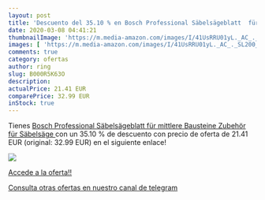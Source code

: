 ```yaml
---
layout: post
title: 'Descuento del 35.10 % en Bosch Professional Säbelsägeblatt  für m'
date: 2020-03-08 04:41:21
thumbnailImage: 'https://m.media-amazon.com/images/I/41UsRRU01yL._AC_._SL200_.jpg'
images: [ 'https://m.media-amazon.com/images/I/41UsRRU01yL._AC_._SL200_.jpg' ]
comments: true
category: ofertas
author: ring
slug: B000R5K63O
description:
actualPrice: 21.41 EUR
comparePrice: 32.99 EUR
inStock: true
---
```


Tienes [Bosch Professional Säbelsägeblatt  für mittlere Bausteine  Zubehör für Säbelsäge ](https://www.amazon.com/dp/B000R5K63O/?tag=redken08-20) con un 35.10 % de descuento con precio de oferta de 21.41 EUR (original: 32.99 EUR) en el siguiente enlace!

[![](https://m.media-amazon.com/images/I/41UsRRU01yL._AC_._SL200_.jpg)](https://www.amazon.com/dp/B000R5K63O/?tag=redken08-20)

[Accede a la oferta!!](https://www.amazon.com/dp/B000R5K63O/?tag=redken08-20)

[Consulta otras ofertas en nuestro canal de telegram](https://t.me/s/ofertas25)
